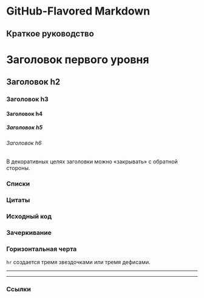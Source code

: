 # GitHub-Flavored Markdown

## Краткое руководство


# Заголовок первого уровня #
## Заголовок h2
### Заголовок h3
#### Заголовок h4
##### Заголовок h5
###### Заголовок h6
В декоративных целях заголовки можно «закрывать» с обратной стороны.

### Списки




### Цитаты




### Исходный код




### Зачеркивание




### Горизонтальная черта
`hr` создается тремя звездочками или тремя дефисами.

***
---




### Ссылки